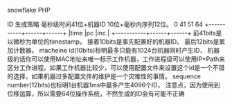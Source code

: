 snowflake PHP

ID 生成策略
毫秒级时间41位+机器ID 10位+毫秒内序列12位。
0 41 51 64 +-----------+------+------+ |time |pc |inc | +-----------+------+------+
前41bits是以微秒为单位的timestamp。
接着10bits是事先配置好的机器ID。
最后12bits是累加计数器。
macheine id(10bits)标明最多只能有1024台机器同时产生ID，
机器级的话你可以使用MAC地址来唯一标示工作机器，工作进程级可以使用IP+Path来区分工作进程。如果工作机器比较少，可以使用配置文件来设置这个id是一个不错的选择，如果机器过多配置文件的维护是一个灾难性的事情。
sequence number(12bits)也标明1台机器1ms中最多产生4096个ID， 
 注意点，因为使用到位移运算，所以需要64位操作系统，不然生成的ID会有可能不正确
 
 
 



